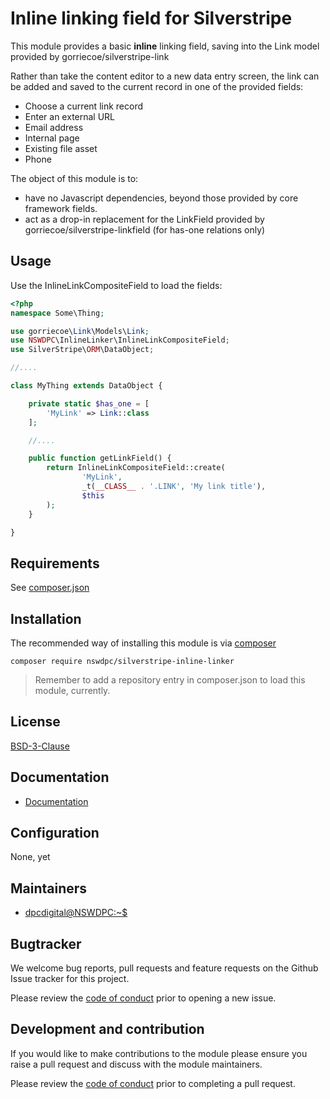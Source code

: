 # Inline linking field for Silverstripe

This module provides a basic **inline** linking field, saving into the Link model provided by gorriecoe/silverstripe-link

Rather than take the content editor to a new data entry screen, the link can be added and saved to the current record in one of the provided fields:

- Choose a current link record
- Enter an external URL
- Email address
- Internal page
- Existing file asset
- Phone

The object of this module is to:

- have no Javascript dependencies, beyond those provided by core framework fields.
- act as a drop-in replacement for the LinkField provided by gorriecoe/silverstripe-linkfield (for has-one relations only)

## Usage

Use the InlineLinkCompositeField to load the fields:

```php
<?php
namespace Some\Thing;

use gorriecoe\Link\Models\Link;
use NSWDPC\InlineLinker\InlineLinkCompositeField;
use SilverStripe\ORM\DataObject;

//....

class MyThing extends DataObject {

    private static $has_one = [
        'MyLink' => Link::class
    ];

    //....

    public function getLinkField() {
        return InlineLinkCompositeField::create(
                'MyLink',
                _t(__CLASS__ . '.LINK', 'My link title'),
                $this
        );
    }

}
```

## Requirements

See [composer.json](./composer.json)

## Installation

The recommended way of installing this module is via [composer](https://getcomposer.org/download/)

```
composer require nswdpc/silverstripe-inline-linker
```

> Remember to add a repository entry in composer.json to load this module, currently.

## License

[BSD-3-Clause](./LICENSE.md)

## Documentation

* [Documentation](./docs/en/001_index.md)

## Configuration

None, yet

## Maintainers

+ [dpcdigital@NSWDPC:~$](https://dpc.nsw.gov.au)

## Bugtracker

We welcome bug reports, pull requests and feature requests on the Github Issue tracker for this project.

Please review the [code of conduct](./code-of-conduct.md) prior to opening a new issue.

## Development and contribution

If you would like to make contributions to the module please ensure you raise a pull request and discuss with the module maintainers.

Please review the [code of conduct](./code-of-conduct.md) prior to completing a pull request.
